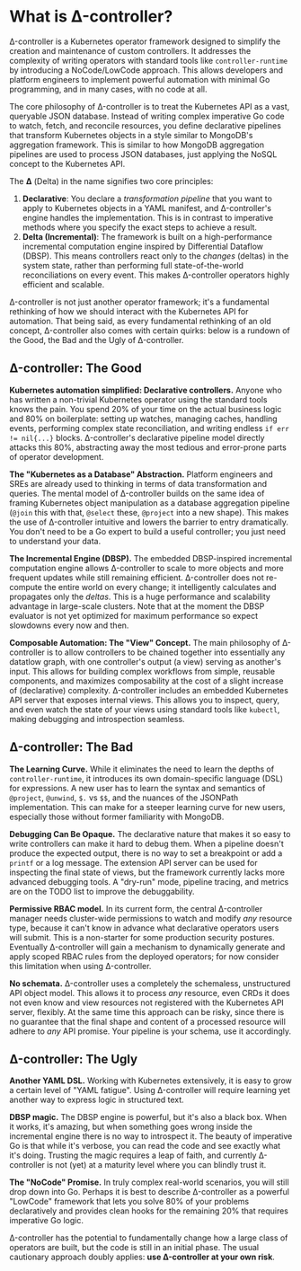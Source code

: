 # What is Δ-controller?

Δ-controller is a Kubernetes operator framework designed to simplify the creation and maintenance of custom controllers. It addresses the complexity of writing operators with standard tools like `controller-runtime` by introducing a NoCode/LowCode approach. This allows developers and platform engineers to implement powerful automation with minimal Go programming, and in many cases, with no code at all.

The core philosophy of Δ-controller is to treat the Kubernetes API as a vast, queryable JSON database. Instead of writing complex imperative Go code to watch, fetch, and reconcile resources, you define declarative pipelines that transform Kubernetes objects in a style similar to MongoDB's aggregation framework. This is similar to how MongoDB aggregation pipelines are used to process JSON databases, just applying the NoSQL concept to the Kubernetes API.

The **Δ** (Delta) in the name signifies two core principles:

1.  **Declarative**: You declare a *transformation pipeline* that you want to apply to Kubernetes objects in a YAML manifest, and Δ-controller's engine handles the implementation. This is in contrast to imperative methods where you specify the exact steps to achieve a result.
2.  **Delta (Incremental)**: The framework is built on a high-performance incremental computation engine inspired by Differential Dataflow (DBSP). This means controllers react only to the *changes* (deltas) in the system state, rather than performing full state-of-the-world reconciliations on every event. This makes Δ-controller operators highly efficient and scalable.

Δ-controller is not just another operator framework; it's a fundamental rethinking of how we should interact with the Kubernetes API for automation. That being said, as every fundamental rethinking of an old concept, Δ-controller also comes with certain quirks: below is a rundown of the Good, the Bad and the Ugly of Δ-controller.

## Δ-controller: The Good

**Kubernetes automation simplified: Declarative controllers.** Anyone who has written a non-trivial Kubernetes operator using the standard tools knows the pain. You spend 20% of your time on the actual business logic and 80% on boilerplate: setting up watches, managing caches, handling events, performing complex state reconciliation, and writing endless `if err != nil{...}` blocks. Δ-controller's declarative pipeline model directly attacks this 80%, abstracting away the most tedious and error-prone parts of operator development.

**The "Kubernetes as a Database" Abstraction.** Platform engineers and SREs are already used to thinking in terms of data transformation and queries. The mental model of Δ-controller builds on the same idea of framing Kubernetes object manipulation as a database aggregation pipeline (`@join` this with that, `@select` these, `@project` into a new shape). This makes the use of Δ-controller intuitive and lowers the barrier to entry dramatically. You don't need to be a Go expert to build a useful controller; you just need to understand your data.

**The Incremental Engine (DBSP).**  The embedded DBSP-inspired incremental computation engine allows Δ-controller to scale to more objects and more frequent updates while still remaining efficient. Δ-controller does not re-compute the entire world on every change; it intelligently calculates and propagates only the *deltas*. This is a huge performance and scalability advantage in large-scale clusters. Note that at the moment the DBSP evaluator is not yet optimized for maximum performance so expect slowdowns every now and then.

**Composable Automation: The "View" Concept.** The main philosophy of Δ-controller is to allow controllers to be chained together into essentially any datatlow graph, with one controller's output (a view) serving as another's input. This allows for building complex workflows from simple, reusable components, and maximizes composability at the cost of a slight increase of (declarative) complexity. Δ-controller includes an embedded Kubernetes API server that exposes internal views. This allows you to inspect, query, and even watch the state of your views using standard tools like `kubectl`, making debugging and introspection seamless.

## Δ-controller: The Bad

**The Learning Curve.** While it eliminates the need to learn the depths of `controller-runtime`, it introduces its own domain-specific language (DSL) for expressions. A new user has to learn the syntax and semantics of `@project`, `@unwind`, `$.` vs `$$`, and the nuances of the JSONPath implementation. This can make for a steeper learning curve for new users, especially those without former familiarity with MongoDB.

**Debugging Can Be Opaque.** The declarative nature that makes it so easy to write controllers can make it hard to debug them. When a pipeline doesn't produce the expected output, there is no way to set a breakpoint or add a `printf` or a log message. The extension API server can be used for inspecting the final state of views, but the framework currently lacks more advanced debugging tools. A "dry-run" mode, pipeline tracing, and metrics are on the TODO list to improve the debuggability.

**Permissive RBAC model.** In its current form, the central Δ-controller manager needs cluster-wide permissions to watch and modify *any* resource type, because it can't know in advance what declarative operators users will submit. This is a non-starter for some production security postures. Eventually Δ-controller will gain a mechanism to dynamically generate and apply scoped RBAC rules from the deployed operators; for now consider this limitation when using Δ-controller.

**No schemata.** Δ-controller uses a completely the schemaless, unstructured API object model. This allows it to process *any* resource, even CRDs it does not even know and view resources not registered with the Kubernetes API server, flexibly. At the same time this approach can be risky, since there is no guarantee that the final shape and content of a processed resource will adhere to *any* API promise. Your pipeline is your schema, use it accordingly.

## Δ-controller: The Ugly

**Another YAML DSL.** Working with Kubernetes extensively, it is easy to grow a certain level of "YAML fatigue". Using Δ-controller will require learning yet another way to express logic in structured text.

**DBSP magic.** The DBSP engine is powerful, but it's also a black box. When it works, it's amazing, but when something goes wrong inside the incremental engine there is no way to introspect it. The beauty of imperative Go is that while it's verbose, you can read the code and see exactly what it's doing. Trusting the magic requires a leap of faith, and currently Δ-controller is not (yet) at a maturity level where you can blindly trust it.

**The "NoCode" Promise.** In truly complex real-world scenarios, you will still drop down into Go. Perhaps it is best to describe Δ-controller as a powerful "LowCode" framework that lets you solve 80% of your problems declaratively and provides clean hooks for the remaining 20% that requires imperative Go logic.

Δ-controller has the potential to fundamentally change how a large class of operators are built, but the code is still in an initial phase. The usual cautionary approach doubly applies: **use Δ-controller at your own risk**.
